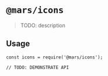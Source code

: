 # `@mars/icons`

> TODO: description

## Usage

```
const icons = require('@mars/icons');

// TODO: DEMONSTRATE API
```
